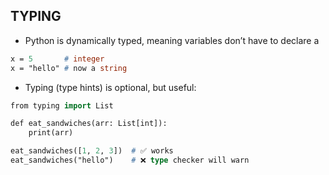 ## TYPING 
- Python is dynamically typed, meaning variables don’t have to declare a
```p
x = 5       # integer
x = "hello" # now a string
```
- Typing (type hints) is optional, but useful:
```p
from typing import List

def eat_sandwiches(arr: List[int]):
    print(arr)

eat_sandwiches([1, 2, 3])  # ✅ works
eat_sandwiches("hello")    # ❌ type checker will warn
```
